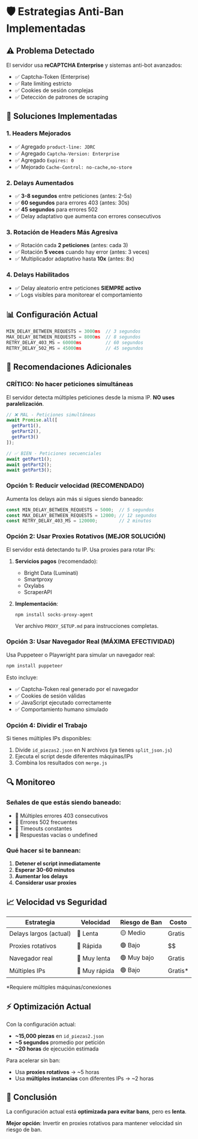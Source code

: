 # 🛡️ Estrategias Anti-Ban Implementadas

## ⚠️ Problema Detectado

El servidor usa **reCAPTCHA Enterprise** y sistemas anti-bot avanzados:
- ✅ Captcha-Token (Enterprise)
- ✅ Rate limiting estricto
- ✅ Cookies de sesión complejas
- ✅ Detección de patrones de scraping

## 🔧 Soluciones Implementadas

### 1. **Headers Mejorados**
- ✅ Agregado `product-line: JDRC`
- ✅ Agregado `Captcha-Version: Enterprise`
- ✅ Agregado `Expires: 0`
- ✅ Mejorado `Cache-Control: no-cache,no-store`

### 2. **Delays Aumentados**
- ✅ **3-8 segundos** entre peticiones (antes: 2-5s)
- ✅ **60 segundos** para errores 403 (antes: 30s)
- ✅ **45 segundos** para errores 502
- ✅ Delay adaptativo que aumenta con errores consecutivos

### 3. **Rotación de Headers Más Agresiva**
- ✅ Rotación cada **2 peticiones** (antes: cada 3)
- ✅ Rotación **5 veces** cuando hay error (antes: 3 veces)
- ✅ Multiplicador adaptativo hasta **10x** (antes: 8x)

### 4. **Delays Habilitados**
- ✅ Delay aleatorio entre peticiones **SIEMPRE activo**
- ✅ Logs visibles para monitorear el comportamiento

## 📊 Configuración Actual

```javascript
MIN_DELAY_BETWEEN_REQUESTS = 3000ms  // 3 segundos
MAX_DELAY_BETWEEN_REQUESTS = 8000ms  // 8 segundos
RETRY_DELAY_403_MS = 60000ms         // 60 segundos
RETRY_DELAY_502_MS = 45000ms         // 45 segundos
```

## 🚀 Recomendaciones Adicionales

### **CRÍTICO: No hacer peticiones simultáneas**

El servidor detecta múltiples peticiones desde la misma IP. **NO uses paralelización**.

```javascript
// ❌ MAL - Peticiones simultáneas
await Promise.all([
  getPart1(),
  getPart2(),
  getPart3()
]);

// ✅ BIEN - Peticiones secuenciales
await getPart1();
await getPart2();
await getPart3();
```

### **Opción 1: Reducir velocidad (RECOMENDADO)**

Aumenta los delays aún más si sigues siendo baneado:

```javascript
const MIN_DELAY_BETWEEN_REQUESTS = 5000;  // 5 segundos
const MAX_DELAY_BETWEEN_REQUESTS = 12000; // 12 segundos
const RETRY_DELAY_403_MS = 120000;        // 2 minutos
```

### **Opción 2: Usar Proxies Rotativos (MEJOR SOLUCIÓN)**

El servidor está detectando tu IP. Usa proxies para rotar IPs:

1. **Servicios pagos** (recomendado):
   - Bright Data (Luminati)
   - Smartproxy
   - Oxylabs
   - ScraperAPI

2. **Implementación**:
   ```bash
   npm install socks-proxy-agent
   ```
   
   Ver archivo `PROXY_SETUP.md` para instrucciones completas.

### **Opción 3: Usar Navegador Real (MÁXIMA EFECTIVIDAD)**

Usa Puppeteer o Playwright para simular un navegador real:

```bash
npm install puppeteer
```

Esto incluye:
- ✅ Captcha-Token real generado por el navegador
- ✅ Cookies de sesión válidas
- ✅ JavaScript ejecutado correctamente
- ✅ Comportamiento humano simulado

### **Opción 4: Dividir el Trabajo**

Si tienes múltiples IPs disponibles:

1. Divide `id_piezas2.json` en N archivos (ya tienes `split_json.js`)
2. Ejecuta el script desde diferentes máquinas/IPs
3. Combina los resultados con `merge.js`

## 🔍 Monitoreo

### Señales de que estás siendo baneado:
- 🚨 Múltiples errores 403 consecutivos
- 🚨 Errores 502 frecuentes
- 🚨 Timeouts constantes
- 🚨 Respuestas vacías o undefined

### Qué hacer si te bannean:
1. **Detener el script inmediatamente**
2. **Esperar 30-60 minutos**
3. **Aumentar los delays**
4. **Considerar usar proxies**

## 📈 Velocidad vs Seguridad

| Estrategia | Velocidad | Riesgo de Ban | Costo |
|------------|-----------|---------------|-------|
| Delays largos (actual) | 🐌 Lenta | 🟡 Medio | Gratis |
| Proxies rotativos | 🚀 Rápida | 🟢 Bajo | $$ |
| Navegador real | 🐢 Muy lenta | 🟢 Muy bajo | Gratis |
| Múltiples IPs | 🚀 Muy rápida | 🟢 Bajo | Gratis* |

*Requiere múltiples máquinas/conexiones

## ⚡ Optimización Actual

Con la configuración actual:
- **~15,000 piezas** en `id_piezas2.json`
- **~5 segundos** promedio por petición
- **~20 horas** de ejecución estimada

Para acelerar sin ban:
- Usa **proxies rotativos** → ~5 horas
- Usa **múltiples instancias** con diferentes IPs → ~2 horas

## 🎯 Conclusión

La configuración actual está **optimizada para evitar bans**, pero es **lenta**.

**Mejor opción**: Invertir en proxies rotativos para mantener velocidad sin riesgo de ban.
